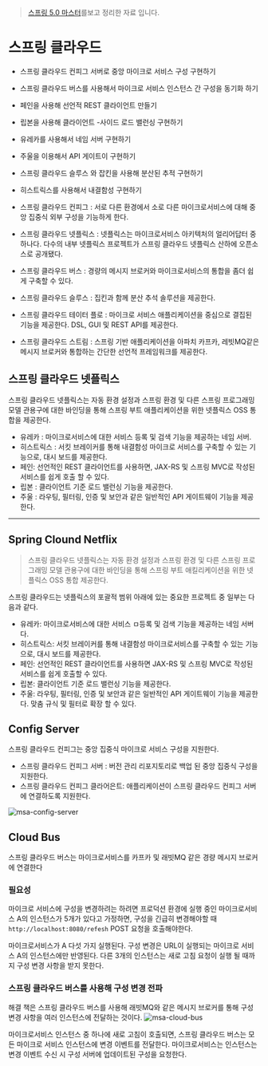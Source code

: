 > [스프링 5.0 마스터](http://acornpub.co.kr/book/mastering-spring-5.0)를보고 정리한 자료 입니다.


# 스프링 클라우드

* 스프링 클라우드 컨피그 서버로 중앙 마이크로 서비스 구성 구현하기
* 스프링 클라우드 버스를 사용해서 마이크로 서비스 인스턴스 간 구성을 동기화 하기
* 페인을 사용해 선언적 REST 클라이언트 만들기
* 립본을 사용해 클라이언트 -사이드 로드 밸런싱 구현하기
* 유레카를 사용해서 네임 서버 구현하기
* 주울을 이용해서 API 게이트이 구현하기
* 스프링 클라우드 슬루스 와 잡킨을 사용해 분산된 추적 구현하기
* 히스트릭스를 사용해서 내결함성 구현하기



* 스프링 클라우드 컨피그 : 서로 다른 환경에서 소로 다른 마이크로서비스에 대해 중앙 집중식 외부 구성을 기능하게 한다.
* 스프링 클라우드 넷플릭스 : 넷플릭스는 마이크로서비스 아키텍처의 얼리어답터 중하나다. 다수의 내부 넷플릭스 프로젝트가 스프링 클라우드 넷플릭스 산하에 오픈소스로 공개됐다.
* 스프링 클라우드 버스 : 경량의 메시지 브로커와 마이크로서비스의 통합을 좀더 쉽게 구축할 수 있다.
* 스프링 클라우드 슬루스 : 집킨과 함께 분산 추석 솔루션을 제공한다.
* 스프링 클라우드 테이터 플로 :  마이크로 서비스 애플리케이션을 중심으로 결집된 기능을 제공한다. DSL, GUI 및 REST API를 제공한다.
* 스프링 클라우드 스트림 : 스프링 기반 애플리케이션을 아파치 카프카, 레빗MQ같은 메시지 브로커와 통합하는 간단한 선언적 프레임워크를 제공한다.

## 스프링 클라우드 넷플릭스

스프링 클라우드 넷플릭스는 자동 환경 설정과 스프링 환경 및 다른 스프링 프로그래밍 모델 관용구에 대한 바인딩을 통해 스프링 부트 애플리케이션을 위한 넷플릭스 OSS 통합을 제공한다.

* 유레카 : 마이크로서비스에 대한 서비스 등록 및 검색 기능을 제공하는 네임 서버.
* 히스트릭스 : 서킷 브레이커를 통해 내결함성 마이크로 서비스를 구축할 수 있는 기능으로, 대시 보드를 제공한다.
* 페인: 선언적인 REST 클라이언트를 사용하면, JAX-RS 및 스프링 MVC로 작성된 서비스를 쉽게 호출 할 수 있다.
* 립본 : 클라이언트 기준 로드 밸런싱 기능을 제공한다.
* 주울 : 라우팅, 필터링, 인증 및 보안과 같은 일반적인 API 게이트웨이 기능을 제공한다.




---
## Spring Clound Netflix

> 스프링 클라우드 넷플릭스는 자동 환경 설정과 스프링 환경 및 다른 스프링 프로그래밍 모델 관용구에 대한 바인딩을 통해 스프링 부트 애킬리케이션을 위한 넷플릭스 OSS 통합 제공한다.

스프링 클라우드는 넷플릭스의 포괄적 범위 아래에 있는 중요한 프로젝트 중 일부는 다음과 같다.

* 유레카: 마이크로서비스에 대한 서비스 ㅁ등록 및 검색 기능을 제공하는 네임 서버다.
* 히스트릭스: 서킷 브레이커를 통해 내결함성 마이크로서비스를 구축할 수 있는 기능으로, 대시 보드를 제공한다.
* 페인: 선언적인 REST 클라이언트를 사용하면 JAX-RS 및 스프링 MVC로 작성된 서비스를 쉽게 호출할 수 있다.
* 립본: 클라이언트 기준 로드 밸런싱 기능을 제공한다.
* 주울: 라우팅, 필터링, 인증 및 보안과 같은 일반적인 API 게이트웨이 기능을 제공한다. 맞춤 규식 및 필터로 확장 할 수 있다.

## Config Server
스프링 클라우드 컨피그는 중앙 집중식 마이크로 서비스 구성을 지원한다.

* 스프링 클라우드 컨피그 서버 : 버전 관리 리포지토리로 백업 된 중앙 집중식 구성을 지원한다.
* 스프링 클라우드 컨피그 클라어은트: 애플리케이션이 스프링 클라우드 컨피그 서버에 연결하도록 지원한다.

![msa-config-server](https://github.com/cheese10yun/spring-msa-demo/raw/master/assets/msa-config-server.png)

## Cloud Bus
스프링 클라우드 버스는 마이크로서비스를 카프카 및 래빗MQ 같은 경량 메시지 브로커에 연결한다

### 필요성
마이크로 서비스에 구성을 변경하려는 하려면 프로덕션 환경에 실행 중인 마이크로서비스 A의 인스턴스가 5개가 있다고 가정하면, 구성을 긴급히 변경해야할 때 `http://localhost:8080/refesh` POST 요청을 호출해야한다. 

마이크로서비스가 A 다섯 가지 실행된다. 구성 변경은 URL이 실행되는 마이크로 서비스 A의 인스턴스에만 반영된다. 다른 3개의 인스턴스는 새로 고침 요청이 실행 될 때까지 구성 변경 사항을 받지 못한다.

### 스프링 클라우드 버스를 사용해 구성 변경 전파
해결 책은 스프링 클라우드 버스를 사용해 래빗MQ와 같은 메시지 브로커를 통해 구성 변경 사항을 여러 인스턴스에 전달하는 것이다.
![msa-cloud-bus](https://github.com/cheese10yun/spring-msa-demo/raw/master/assets/msa-cloud-bus.png)

마이크로서비스 인스턴스 중 하나에 새로 고침이 호출되면, 스프링 클라우드 버스는 모든 마이크로 서비스 인스턴스에 변경 이벤트를 전달한다. 마이크로서비스는 인스턴스는 변경 이벤트 수신 시 구성 서버에 업데이트된 구성을 요청한다.
